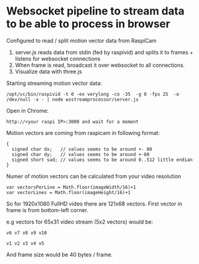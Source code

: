 # Websocket pipeline to stream data to be able to process in browser

Configured to read / split motion vector data from RaspiCam

1. server.js reads data from stdin (fed by raspivid) and splits it to frames + listens for websocket connections
2. When frame is read, broadcast it over websocket to all connections.
3. Visualize data with three.js

Starting streaming motion vector data:

    /opt/vc/bin/raspivid -t 0 -ex verylong -co -35  -g 0 -fps 25  -o /dev/null -x - | node wsstreamprocessor/server.js

Open in Chrome:

    http://<your raspi IP>:3000 and wait for a moment

Motion vectors are coming from raspicam in following format:

    {
      signed char dx;   // values seems to be around +- 80
      signed char dy;   // values seems to be around +-80
      signed short sad; // values seems to be around 0..512 little endian
    }

Numer of motion vectors can be calculated from your video resolution

    var vectorsPerLine = Math.floor(imageWidth/16)+1
    var vectorLines = Math.floor(imageHeight/16)+1

So for 1920x1080 FullHD video there are 121x68 vectors. First vector in frame is from bottom-left corner.

e.g vectors for 65x31 video stream (5x2 vectors) would be:


	v6 v7 v8 v9 v10

	v1 v2 v3 v4 v5

And frame size would be 40 bytes / frame.
